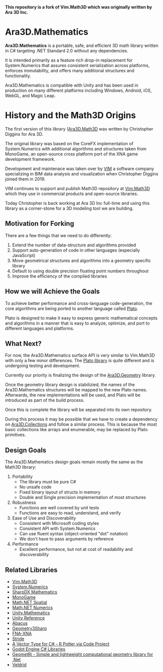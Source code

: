 ﻿**This repository is a fork of Vim.Math3D which was originally written by Ara 3D Inc.**

# Ara3D.Mathematics

**Ara3D.Mathematics** is a portable, safe, and efficient 3D math library written in C# 
targeting .NET Standard 2.0 without any dependencies. 

It is intended primarily as a feature rich drop-in replacement for System.Numerics that assures consistent serialization
across platforms, enforces immutability, and offers many additional structures and functionality. 

Ara3D.Mathematics is compatible with Unity and has been used in production on many different platforms including Windows, 
Android, iOS, WebGL, and Magic Leap. 

# History and the Math3D Origins

The first version of this library ([Ara3D.Math3D](https://github.com/ara3d/math3d) was written by Christopher Diggins for Ara 3D. 

The original library was based on the CoreFX implementation of System.Numerics with 
additional algorithms and structures taken from MonoGame, an open-source cross 
platform port of the XNA game development framework.

Development and maintenace was taken over by [VIM](https://vimaec.com) 
a software company specializing in BIM data analysis and visualization when 
Christopher Diggins joined them in 2019.

VIM continues to support and publish Math3D repository at [Vim.Math3D](https://github.com/vimaec/math3d)
which they use in commercial products and open-source libraries. 

Today Christopher is back working at Ara 3D Inc full-time and using 
this library as a corner-stone for a 3D modeling tool we are building. 

## Motivation for Forking 

There are a few things that we need to do differently:

1. Extend the number of data-structure and algorithms provided 
1. Support auto-generation of code in other languages (especially JavaScript)
1. Move geometrical structures and algorithms into a geometry specific library 
1. Default to using double precision floating point numbers throughout 
1. Improve the efficiency of the compiled libraries 

## How we will Achieve the Goals

To achieve better performance and cross-language code-generation, the core algorithms are being ported 
to another language called [Plato](https://github.com/cdiggins/plato). 

Plato is designed to make it easy to express generic mathematical concepts and algorithms
in a manner that is easy to analyze, optimize, and port to different languages and platforms.

## What Next?

For now, the Ara3D.Mathematics surface API is very similar to Vim.Math3D with only a 
few minor differences. The [Plato library](https://github.com/cdiggins/plato/tree/main/PlatoStandardLibrary) is quite different
and is undergoing testing and development.

Currently our priority is finalizing the design of the 
[Ara3D.Geometry](https://github.com/ara3d/ara3d/tree/main/src/Ara3D.Geometry) 
library. 

Once the geometry library design is stabilizied, the names of the Ara3D.Mathematics structures will be mapped 
to the new Plato names. Afterwards, the new implementations will be used, and Plato will be 
introduced as part of the build process. 

Once this is complete the library will be separated into its own repository. 

During this process it may be possible that we have to create a dependency on 
[Ara3D.Collections](https://github.com/ara3d/ara3d/tree/main/src/Ara3D.Collections) and follow
a similar process. This is because the most basic collections like arrays and enumerable, 
may be replaced by Plato primitives. 

## Design Goals

The Ara3D.Mathematics design goals remain mostly the same as the Math3D library:

1. Portability
	* The library must be pure C# 
	* No unsafe code 
	* Fixed binary layout of structs in memory
	* Double and Single precision implementation of most structures 
2. Robustness
	* Functions are well covered by unit tests 
	* Functions are easy to read, understand, and verify
3. Ease of Use and Discoverability
	* Consistent with Microsoft coding styles
	* Consistent API with System.Numerics
	* Can use fluent syntax (object-oriented "dot" notation)
	* We don't have to pass arguments by reference
4. Performance 
	* Excellent performance, but not at cost of readability and discoverability

## Related Libraries 

* [Vim.Math3D](https://github.com/vimaec/math3d)
* [System.Numerics](https://referencesource.microsoft.com/#System.Numerics,namespaces)
* [SharpDX Mathematics](https://github.com/sharpdx/SharpDX/tree/master/Source/SharpDX.Mathematics)
* [MonoGame](https://github.com/MonoGame/MonoGame)
* [Math.NET Spatial](https://github.com/mathnet/mathnet-spatial)
* [Math.NET Numerics](https://github.com/mathnet/mathnet-numerics)
* [Unity.Mathematics](https://github.com/Unity-Technologies/Unity.Mathematics)
* [Unity Reference](https://github.com/Unity-Technologies/UnityCsReference/tree/master/Runtime/Export)
* [Abacus](https://github.com/sungiant/abacus)
* [Geometry3Sharp](https://github.com/gradientspace/geometry3Sharp)
* [FNA-XNA](https://github.com/FNA-XNA/FNA/tree/master/src)
* [Stride](https://github.com/stride3d/stride/tree/master/sources/core/Stride.Core.Mathematics)
* [A Vector Type for C# - R Potter via Code Project](https://www.codeproject.com/Articles/17425/A-Vector-Type-for-C)
* [Godot Engine C# Libraries](https://github.com/godotengine/godot/tree/master/modules/mono/glue/GodotSharp/GodotSharp/Core)
* [GeometRi - Simple and lightweight computational geometry library for .Net](https://github.com/RiSearcher/GeometRi.CSharp)
* [Veldrid](https://github.com/mellinoe/veldrid/tree/master/src/Veldrid.Utilities)